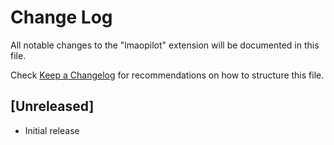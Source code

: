 # Change Log

All notable changes to the "lmaopilot" extension will be documented in this file.

Check [Keep a Changelog](http://keepachangelog.com/) for recommendations on how to structure this file.

## [Unreleased]

- Initial release